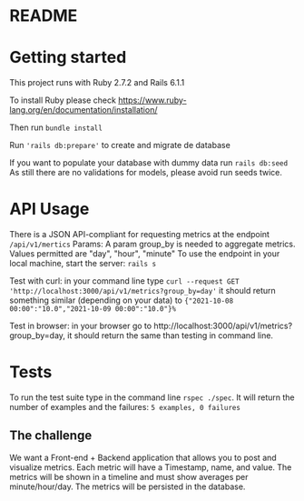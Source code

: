 # README

# Getting started

This project runs with Ruby 2.7.2 and Rails 6.1.1

To install Ruby please check https://www.ruby-lang.org/en/documentation/installation/

Then run ```bundle install```

Run ```'rails db:prepare'``` to create and migrate de database

If you want to populate your database with dummy data run ```rails db:seed```
As still there are no validations for models, please avoid run seeds twice.


# API Usage

There is a JSON API-compliant for requesting metrics at the endpoint ```/api/v1/mertics```
Params:
A param group_by is needed to aggregate metrics. Values permitted are "day", "hour", "minute"
To use the endpoint in your local machine, start the server: ```rails s```

Test with curl: in your command line type ```curl --request GET 'http://localhost:3000/api/v1/metrics?group_by=day'``` it should return something similar (depending on your data) to ```{"2021-10-08 00:00":"10.0","2021-10-09 00:00":"10.0"}%```

Test in browser: in your browser go to http://localhost:3000/api/v1/metrics?group_by=day, it should return the same than testing in command line.

# Tests

To run the test suite type in the command line ```rspec ./spec```. It will return the number of examples and the failures: ```5 examples, 0 failures```

## The challenge

We want a Front-end + Backend application that allows you to post and visualize metrics. Each metric will have a Timestamp, name, and value. The metrics will be shown in a timeline and must show averages per minute/hour/day. The metrics will be persisted in the database.
